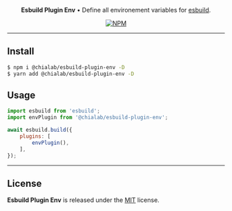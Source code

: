 <p align="center">
    <strong>Esbuild Plugin Env</strong> • Define all environement variables for <a href="https://esbuild.github.io/">esbuild</a>.
</p>

<p align="center">
    <a href="https://www.npmjs.com/package/@chialab/esbuild-plugin-env"><img alt="NPM" src="https://img.shields.io/npm/v/@chialab/esbuild-plugin-env.svg?style=flat-square"></a>
</p>

---

## Install

```sh
$ npm i @chialab/esbuild-plugin-env -D
$ yarn add @chialab/esbuild-plugin-env -D
```

## Usage

```js
import esbuild from 'esbuild';
import envPlugin from '@chialab/esbuild-plugin-env';

await esbuild.build({
    plugins: [
        envPlugin(),
    ],
});
```

---

## License

**Esbuild Plugin Env** is released under the [MIT](https://github.com/chialab/rna/blob/main/packages/esbuild-plugin-env/LICENSE) license.
